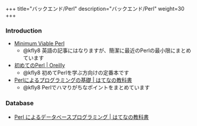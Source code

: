 +++
title="バックエンド/Perl"
description="バックエンド/Perl"
weight=30
+++

### Introduction

- [Minimum Viable Perl](https://mvp.kablamo.org/)
  - @kfly8 英語の記事にはなりますが、簡潔に最近のPerlの最小限にまとめています
- [初めてのPerl | Oreilly](https://www.oreilly.co.jp/books/9784873118246/)
  - @kfly8 初めてPerlを学ぶ方向けの定番本です
- [Perlによるプログラミングの基礎 | はてなの教科書](https://github.com/hatena/Hatena-Textbook/blob/master/foundation-of-programming-perl.md)
  - @kfly8 Perlでハマりがちなポイントをまとめています

### Database

- [Perl によるデータベースプログラミング | はてなの教科書](https://github.com/hatena/Hatena-Textbook/blob/master/database-programming-perl.md)

